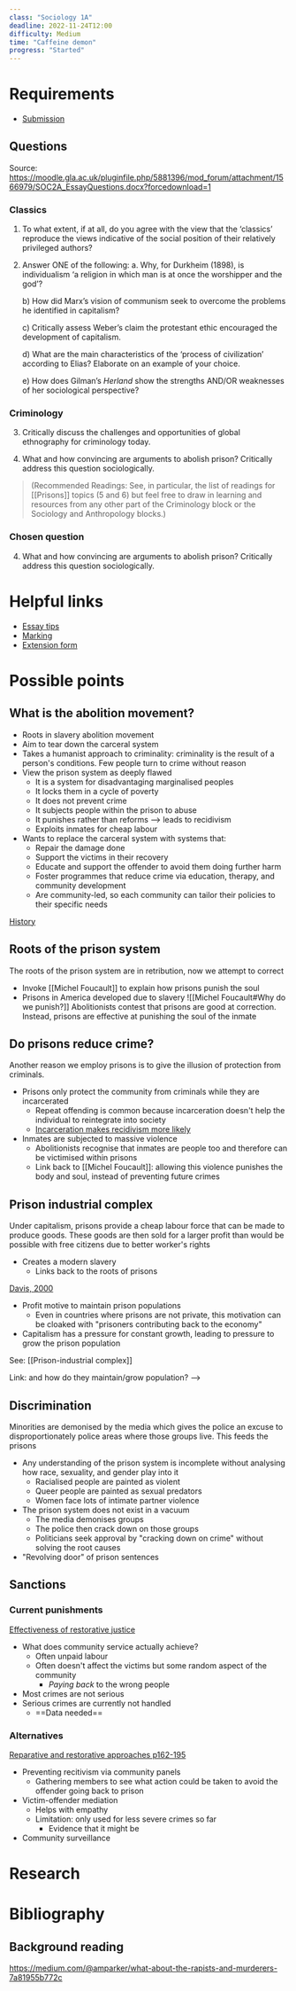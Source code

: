 ```yaml
---
class: "Sociology 1A"
deadline: 2022-11-24T12:00
difficulty: Medium
time: "Caffeine demon"
progress: "Started"
---
```


# Requirements
- [Submission](https://moodle.gla.ac.uk/mod/page/view.php?id=18836)

## Questions
Source: https://moodle.gla.ac.uk/pluginfile.php/5881396/mod_forum/attachment/1566979/SOC2A_EssayQuestions.docx?forcedownload=1

### Classics
1.  To what extent, if at all, do you agree with the view that the ‘classics’ reproduce the views indicative of the social position of their relatively privileged authors?

2.  Answer ONE of the following:
	a. Why, for Durkheim (1898), is individualism ‘a religion in which man is at once the worshipper and the god’?
	
	b) How did Marx’s vision of communism seek to overcome the problems he identified in capitalism?
	
	c) Critically assess Weber’s claim the protestant ethic encouraged the development of capitalism.
	
	d) What are the main characteristics of the ‘process of civilization’ according to Elias? Elaborate on an example of your choice.
	
	e) How does Gilman’s _Herland_ show the strengths AND/OR weaknesses of her sociological perspective?

### Criminology
3.  Critically discuss the challenges and opportunities of global ethnography for criminology today.

4.  What and how convincing are arguments to abolish prison? Critically address this question sociologically.

> (Recommended Readings: See, in particular, the list of readings for [[Prisons]] topics (5 and 6) but feel free to draw in learning and resources from any other part of the Criminology block or the Sociology and Anthropology blocks.)



### Chosen question
4.  What and how convincing are arguments to abolish prison? Critically address this question sociologically.

# Helpful links
- [Essay tips](https://moodle.gla.ac.uk/pluginfile.php/5881405/mod_resource/content/1/ESSAY%20WRITING%20GUIDE.pdf)
- [Marking](https://moodle.gla.ac.uk/pluginfile.php/5881406/mod_resource/content/1/Sociology%202A%20Essay%20Marking%20Criteria.pdf)
- [Extension form](https://www.gla.ac.uk/media/Media_423888_smxx.pdf)

# Possible points
## What is the abolition movement?
- Roots in slavery abolition movement
- Aim to tear down the carceral system
- Takes a humanist approach to criminality: criminality is the result of a person's conditions. Few people turn to crime without reason
- View the prison system as deeply flawed
	- It is a system for disadvantaging marginalised peoples
	- It locks them in a cycle of poverty
	- It does not prevent crime
	- It subjects people within the prison to abuse
	- It punishes rather than reforms --> leads to recidivism 
	- Exploits inmates for cheap labour
- Wants to replace the carceral system with systems that:
	- Repair the damage done
	- Support the victims in their recovery
	- Educate and support the offender to avoid them doing further harm
	- Foster programmes that reduce crime via education, therapy, and community development
	- Are community-led, so each community can tailor their policies to their specific needs

[History](https://oxfordre.com/criminology/view/10.1093/acrefore/9780190264079.001.0001/acrefore-9780190264079-e-625#acrefore-9780190264079-e-625-div1-1)

## Roots of the prison system
The roots of the prison system are in retribution, now we attempt to correct
- Invoke [[Michel Foucault]] to explain how prisons punish the soul
- Prisons in America developed due to slavery
![[Michel Foucault#Why do we punish?]]
Abolitionists contest that prisons are good at correction. Instead, prisons are effective at punishing the soul of the inmate

## Do prisons reduce crime?
Another reason we employ prisons is to give the illusion of protection from criminals. 
- Prisons only protect the community from criminals while they are incarcerated
	- Repeat offending is common because incarceration doesn't help the individual to reintegrate into society
	- [Incarceration makes recidivism more likely](https://journals.sagepub.com/doi/epdf/10.1177/1477370809341128)
- Inmates are subjected to massive violence
	- Abolitionists recognise that inmates are people too and therefore can be victimised within prisons
	- Link back to [[Michel Foucault]]: allowing this violence punishes the body and soul, instead of preventing future crimes

## Prison industrial complex
Under capitalism, prisons provide a cheap labour force that can be made to produce goods. These goods are then sold for a larger profit than would be possible with free citizens due to better worker's rights

- Creates a modern slavery
	- Links back to the roots of prisons

[Davis, 2000](https://www.jstor.org/stable/40338793)

- Profit motive to maintain prison populations
	- Even in countries where prisons are not private, this motivation can be cloaked with "prisoners contributing back to the economy"
- Capitalism has a pressure for constant growth, leading to pressure to grow the prison population

See: [[Prison-industrial complex]]

Link: and how do they maintain/grow population? -->

## Discrimination
Minorities are demonised by the media which gives the police an excuse to disproportionately police areas where those groups live. This feeds the prisons
- Any understanding of the prison system is incomplete without analysing how race, sexuality, and gender play into it
	- Racialised people are painted as violent
	- Queer people are painted as sexual predators
	- Women face lots of intimate partner violence
- The prison system does not exist in a vacuum
	- The media demonises groups
	- The police then crack down on those groups
	- Politicians seek approval by "cracking down on crime" without solving the root causes
- "Revolving door" of prison sentences

## Sanctions
### Current punishments
[Effectiveness of restorative justice](https://restorativejustice.org.uk/sites/default/files/resources/files/An%20International%20Review%20of%20Restorative%20Justice.pdf)
- What does community service actually achieve?
	- Often unpaid labour
	- Often doesn't affect the victims but some random aspect of the community
		- *Paying back* to the wrong people
- Most crimes are not serious
- Serious crimes are currently not handled
	- ==Data needed==

### Alternatives
[Reparative and restorative approaches p162-195](https://ebookcentral.proquest.com/lib/gla/reader.action?docID=449550)
- Preventing recitivism via community panels
	- Gathering members to see what action could be taken to avoid the offender going back to prison
- Victim-offender mediation
	- Helps with empathy
	- Limitation: only used for less severe crimes so far
		- Evidence that it might be 
- Community surveillance

# Research

# Bibliography
## Background reading
https://medium.com/@amparker/what-about-the-rapists-and-murderers-7a81955b772c